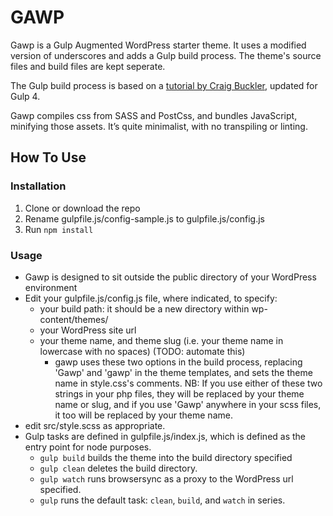 # GAWP

Gawp is a Gulp Augmented WordPress starter theme.
It uses a modified version of underscores and adds a Gulp build process.
The theme's source files and build files are kept seperate.

The Gulp build process is based on a [tutorial by Craig Buckler](https://www.sitepoint.com/fast-gulp-wordpress-theme-development-workflow/), updated for Gulp 4.

Gawp compiles css from SASS and PostCss, and bundles JavaScript, minifying those
assets. It’s quite minimalist, with no transpiling or linting.

## How To Use

### Installation
1. Clone or download the repo
1. Rename gulpfile.js/config-sample.js to gulpfile.js/config.js
1. Run `npm install`

### Usage
* Gawp is designed to sit outside the public directory of your WordPress environment
* Edit your gulpfile.js/config.js file, where indicated, to specify:
  * your build path: it should be a new directory within wp-content/themes/
  * your WordPress site url
  * your theme name, and theme slug (i.e. your theme name in lowercase with no spaces) (TODO: automate this)
    * gawp uses these two options in the build process, replacing 'Gawp' and 'gawp' in the theme templates, and sets the theme name in style.css's comments. NB: If you use either of these two strings in your php files, they will be replaced by your theme name or slug, and if you use 'Gawp' anywhere in your scss files, it too will be replaced by your theme name.
* edit src/style.scss as appropriate.
* Gulp tasks are defined in gulpfile.js/index.js, which is defined as the entry point for node purposes.
  * `gulp build` builds the theme into the build directory specified
  * `gulp clean` deletes the build directory.
  * `gulp watch` runs browsersync as a proxy to the WordPress url specified.
  * `gulp` runs the default task: `clean`, `build`, and `watch` in series.
